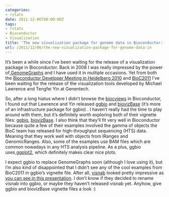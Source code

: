 ```yaml
---
categories:
- rstats
date: 2011-12-06T00:00:00Z
tags:
- rstats
- Bioconductor
- Visualization
title: 'The new visualization package for genome data in Bioconductor: ggbio'
url: /2011/12/06/the-new-visualization-package-for-genome-data-in
---
```


<p>It&#8217;s been a while since I&#8217;ve been waiting for the release of a visualization package in Bioconductor. Back in 2008 I was really impressed by the power of<a href="http://www.bioconductor.org/packages/release/bioc/html/GenomeGraphs.html"> GenomeGraphs</a> and I have used it in multiple occasions. Yet from both the <a href="http://www-huber.embl.de/biocdeveleurope2010/">Bioconductor Developer Meeting in Heidelberg 2010</a> and <a href="https://secure.bioconductor.org/BioC2011/">BioC2011</a> I&#8217;ve been waiting for the release of the visualization tools developed by Michael Lawrence and Tengfei Yin at Genentech. </p>
<p>So, after a long hiatus where I didn&#8217;t browse the <a href="http://www.bioconductor.org/packages/release/BiocViews.html">biocviews</a> in Bioconductor, I found out that Lawrence and Yin released <a href="http://www.bioconductor.org/packages/release/bioc/html/ggbio.html">ggbio</a> and <a href="http://www.bioconductor.org/packages/release/bioc/html/biovizBase.html">biovizBase</a> (it&#8217;s more of an infrastructure package for ggbio) . I haven&#8217;t really had the time to play around with them, but it&#8217;s definitely worth exploring both of their vignette files: <a href="http://www.bioconductor.org/packages/release/bioc/vignettes/ggbio/inst/doc/intro.pdf">ggbio</a>, <a href="http://www.bioconductor.org/packages/release/bioc/vignettes/biovizBase/inst/doc/intro.pdf">biovizBase</a>. I also think that they&#8217;ll fit very well in Bioconductor because quite a few of their examples involved the gamma of objects the BioC team has released for high-throughput sequencing (HTS) data. Meaning that they work well with objects from IRanges and GenomicRanges. Also, some of the examples use BAM files which are common nowadays in any HTS analysis pipeline. As a plus, ggbio uses<a href="http://cran.r-project.org/web/packages/ggplot2/index.html"> ggplot2</a>, which definitely makes clear nice plots.</p>
<p>I expect ggbio to replace GenomeGraphs soon (although I love using it), but I&#8217;m also kind of disappointed that I didn&#8217;t see any of the cool examples from BioC2011 in ggbio&#8217;s vignette file. After all, <a href="https://github.com/tengfei/visnab">visnab</a> looked pretty impressive as <a href="http://www.stat.iastate.edu/centers/CCGS/slides/slides-visnab.pdf">you can see in this presentation</a>. I don&#8217;t know if they decided to rename visnab into ggbio, or maybe they haven&#8217;t released visnab yet. Anyhow, give ggbio and biovizBase vignette files a look :)</p>
